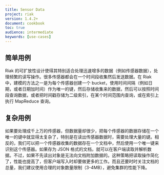```yaml
---
title: Sensor Data
project: riak
version: 1.4.2+
document: cookbook
toc: true
audience: intermediate
keywords: [use-cases]
---
```


## 简单用例

Riak 的可扩放性设计使得其特别适合处理迅速增多的数据（例如传感器数据），处理频繁的读写操作。很多传感器都会在一个时间段收集然后发送数据。在 Riak 中，建模的方法之一是为每个传感器创建一个 bucket，使用时间间隔（例如日期，或者日期加时间）作为唯一的键，然后存储收集来的数据，然后可以按照时间段查询数据，或者把时间戳存储为二级索引，在某个时间范围内查询，或在索引上执行 MapReduce 查询。

## 复杂用例

如果要处理成千上万的传感器，但数据量却很少，把每个传感器的数据存储在一个唯一的键中就显得太复杂了，特别是在读出传感器数据时，需要处理大量的键。相反的，我们可以把一个传感器收集的数据存在一个文档中，然后使用一个唯一键来识别这个传感器。如果存为 JSON 格式的文档，就可以在客户端读取并解析数据。不过，如果不先读出对象是无法向文档附加数据的。这种策略把读取操作简化了，性能也提高了，但客户端写入时却要做更多的工作。而且还要时时关注文档的总量，我们建议使用合理的对象数量限制（3-4MB），避免集群的性能下降。
